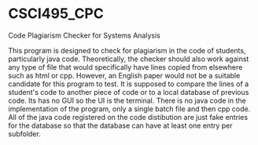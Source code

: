 # CSCI495_CPC
Code Plagiarism Checker for Systems Analysis

This program is designed to check for plagiarism in the code of students, particularly java code.
Theoretically, the checker should also work against any type of file that would specifically have lines copied from elsewhere such as html or cpp.
However, an English paper would not be a suitable candidate for this program to test.
It is supposed to compare the lines of a student's code to another piece of code or to a local database of previous code.
Its has no GUI so the UI is the terminal.
There is no java code in the implementation of the program, only a single batch file and then cpp code.
All of the java code registered on the code distibution are just fake entries for the database so that the database can have at least one entry per subfolder.
